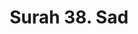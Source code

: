 ---
title       : "Surah 38. Sad"
DATE        : 7/25/2018 9:18:17 AM
draft       : false
TYPE        : "quran"
layout      : "surah"
BookCode    : "ARB"
SurahNumber : "38"
TotalAyah   : "88"
---